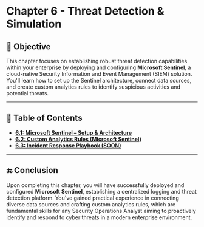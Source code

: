# Chapter 6 - Threat Detection & Simulation

## 🎯 Objective

This chapter focuses on establishing robust threat detection capabilities within your enterprise by deploying and configuring **Microsoft Sentinel**, a cloud-native Security Information and Event Management (SIEM) solution. You'll learn how to set up the Sentinel architecture, connect data sources, and create custom analytics rules to identify suspicious activities and potential threats.

---

## 📘 Table of Contents

* **[6.1: Microsoft Sentinel – Setup & Architecture](https://github.com/AliChoukatli/CyberShield-Enterprise/blob/main/06_Threat_Detection_%26_Simulation/Documentation/01_Microsoft_Sentinel_Setup.md)**
* **[6.2: Custom Analytics Rules (Microsoft Sentinel)](https://github.com/AliChoukatli/CyberShield-Enterprise/blob/main/06_Threat_Detection_%26_Simulation/Documentation/02_Custom_Analytics_Rules.md)**
* **[6.3: Incident Response Playbook (SOON)](https://github.com/AliChoukatli/CyberShield-Enterprise/blob/main/06_Threat_Detection_%26_Simulation/Documentation/03_Incident_Response_Playbooks.md)** 

---

## 🔚 Conclusion

Upon completing this chapter, you will have successfully deployed and configured **Microsoft Sentinel**, establishing a centralized logging and threat detection platform. You've gained practical experience in connecting diverse data sources and crafting custom analytics rules, which are fundamental skills for any Security Operations Analyst aiming to proactively identify and respond to cyber threats in a modern enterprise environment.
